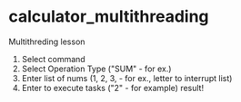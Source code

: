# calculator_multithreading
Multithreding lesson

1. Select command
2. Select Operation Type ("SUM" - for ex.)
3. Enter list of nums (1, 2, 3, - for ex., letter to interrupt list)
4. Enter to execute tasks ("2" - for example)
result!
